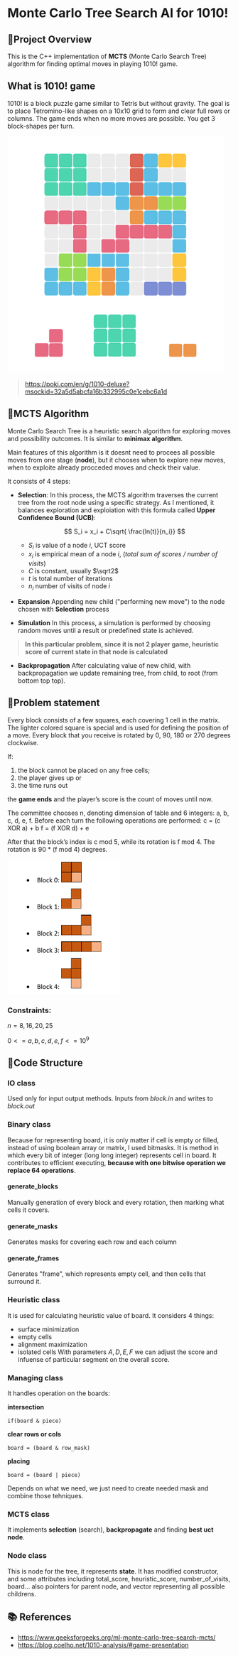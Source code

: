 # Monte Carlo Tree Search AI for 1010!

## 📌Project Overview
This is the C++ implementation of **MCTS** (Monte Carlo Search Tree) algorithm for finding optimal moves in playing 1010! game.

## What is 1010! game
1010! is a block puzzle game similar to Tetris but without gravity. The goal is to place Tetromino-like shapes on a 10x10 grid to form and clear full rows or columns. The game ends when no more moves are possible. You get 3 block-shapes per turn.

![1010 Example](images\1010.PNG)
> https://poki.com/en/g/1010-deluxe?msockid=32a5d5abcfa16b332995c0e1cebc6a1d

## 🧠MCTS Algorithm
Monte Carlo Search Tree is a heuristic search algorithm for exploring moves and possibility outcomes. It is similar to **minimax algorithm**.

Main features of this algorithm is it doesnt need to procees all possible moves from one stage (**node**), but it chooses when to explore new moves, when to exploite already procceded moves and check their value.

It consists of 4 steps:
 * **Selection**: In this process, the MCTS algorithm traverses the current tree from the root node using a specific strategy. As I mentioned, it balances exploration and exploiation with this formula called **Upper Confidence Bound (UCB)**:

    $$ S_i = x_i + C\sqrt{ \frac{ln(t)}{n_i}} $$
    * $S_i$ is value of a node $i$, UCT score
    * $x_i$ is empirical mean of a node $i$, (*total sum of scores / number of visits*)
    *  $C$ is constant, usually $\sqrt2$
    * $t$ is total number of iterations
    * $n_i$ number of visits of node $i$

* **Expansion** Appending new child ("performing new move") to the node chosen with **Selection** process

* **Simulation** In this process, a simulation is performed by choosing random moves until a result or predefined state is achieved.

>**In this particular problem, since it is not 2 player game, heuristic score of current state in that node is calculated**

* **Backpropagation** After calculating value of new child, with backpropagation we update remaining tree, from child, to root (from bottom top top).


## 🧩Problem statement
Every block consists of а few squares, each covering 1 cell in the matrix. The lighter colored square is special and is used for defining the position of a move. Every block that you receive is rotated by 0, 90, 180 or 270 degrees clockwise. 

If:
1. the block cannot be placed on any free cells;
2. the player gives up or 
3. the time runs out

 the **game ends** and the player’s score is the count of moves until now. 

The committee chooses n, denoting dimension of table and 6 integers: a, b, c, d, e, f. Before each turn the following operations 
are performed: 
c = (c XOR a) + b 
f = (f XOR d) + e 

After that the block’s index is c mod 5, while its rotation is f mod 4. The rotation is 90 * (f mod 4) degrees. 

![block image](images\blocks.PNG)
### Constraints:
$n = {8, 16, 20, 25}$

$0 <= a, b, c, d, e, f <= 10^9$

## 🔧Code Structure
### IO class
Used only for input output methods. Inputs from *block.in* and writes to *block.out*

### Binary class
Because for representing board, it is only matter if cell is empty or filled, instead of using boolean array or matrix, I used bitmasks. It is method in which every bit of integer (long long integer) represents cell in board. It contributes to efficient executing, **because with one bitwise operation we replace 64 operations**.

#### generate_blocks
Manually generation of every block and every rotation, then marking what cells it covers.

#### generate_masks
 Generates masks for covering each row and each column

 #### generate_frames
 Generates "frame", which represents empty cell, and then cells that surround it.

### Heuristic class
It is used for calculating heuristic value of board. It considers 4 things:
 * surface minimization
 * empty cells
 * alignment maximization
 * isolated cells
With parameters $A, D, E , F$ we can adjust the score and infuense of particular segment on the overall score.

### Managing class
It handles operation on the boards:

**intersection**

    if(board & piece)

**clear rows or cols**

    board = (board & row_mask) 

**placing**

    board = (board | piece)

Depends on what we need, we just need to create needed mask and combine those tehniques.

### MCTS class
It implements **selection** (search), **backpropagate** and finding **best uct node**.

### Node class
This is node for the tree, it represents **state**. It has modified constructor, and some attributes including total_score, heuristic_score, number_of_visits, board... also pointers for parent node, and vector representing all possible childrens.

## 📚 References
* https://www.geeksforgeeks.org/ml-monte-carlo-tree-search-mcts/
* https://blog.coelho.net/1010-analysis/#game-presentation

